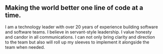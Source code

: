 ## Making the world better one line of code at a time.

I am a technology leader with over 20 years of experience building software and software teams. I believe in servant-style leadership. I value honesty and candor in all communications. I can not only bring clarity and direction to the team but also will roll up my sleeves to implement it alongside the team when needed.


<!--
**vagmi/vagmi** is a ✨ _special_ ✨ repository because its `README.md` (this file) appears on your GitHub profile.

Here are some ideas to get you started:

- 🔭 I’m currently working on ...
- 🌱 I’m currently learning ...
- 👯 I’m looking to collaborate on ...
- 🤔 I’m looking for help with ...
- 💬 Ask me about ...
- 📫 How to reach me: ...
- 😄 Pronouns: ...
- ⚡ Fun fact: ...
-->
